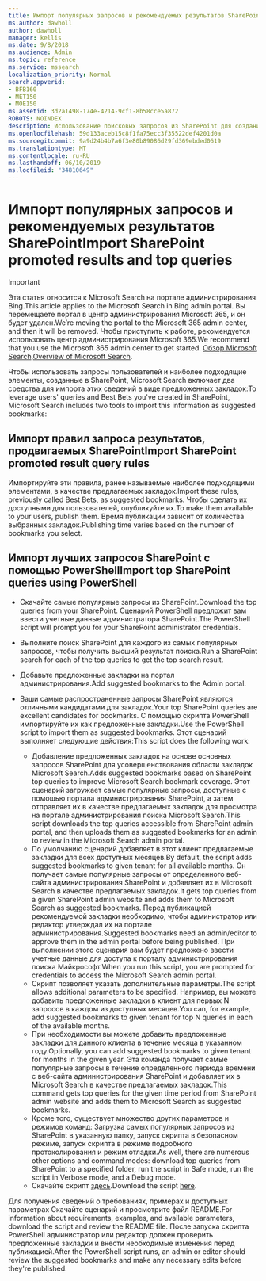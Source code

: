 ```yaml
---
title: Импорт популярных запросов и рекомендуемых результатов SharePoint
ms.author: dawholl
author: dawholl
manager: kellis
ms.date: 9/8/2018
ms.audience: Admin
ms.topic: reference
ms.service: mssearch
localization_priority: Normal
search.appverid:
- BFB160
- MET150
- MOE150
ms.assetid: 3d2a1498-174e-4214-9cf1-8b58cce5a872
ROBOTS: NOINDEX
description: Использование поисковых запросов из SharePoint для создания результатов работы Microsoft Search
ms.openlocfilehash: 59d133aceb15c8f1fa75ecc3f35522def4201d0a
ms.sourcegitcommit: 9a9d24b4b7a6f3e80b89086d29fd369ebded0619
ms.translationtype: MT
ms.contentlocale: ru-RU
ms.lasthandoff: 06/10/2019
ms.locfileid: "34810649"
---
```

# <a name="import-sharepoint-promoted-results-and-top-queries"></a><span data-ttu-id="011f3-103">Импорт популярных запросов и рекомендуемых результатов SharePoint</span><span class="sxs-lookup"><span data-stu-id="011f3-103">Import SharePoint promoted results and top queries</span></span>

> [!IMPORTANT]
> <span data-ttu-id="011f3-104">Эта статья относится к Microsoft Search на портале администрирования Bing.</span><span class="sxs-lookup"><span data-stu-id="011f3-104">This article applies to the Microsoft Search in Bing admin portal.</span></span> <span data-ttu-id="011f3-105">Вы перемещаете портал в центр администрирования Microsoft 365, и он будет удален.</span><span class="sxs-lookup"><span data-stu-id="011f3-105">We’re moving the portal to the Microsoft 365 admin center, and then it will be removed.</span></span> <span data-ttu-id="011f3-106">Чтобы приступить к работе, рекомендуется использовать центр администрирования Microsoft 365.</span><span class="sxs-lookup"><span data-stu-id="011f3-106">We recommend that you use the Microsoft 365 admin center to get started.</span></span> <span data-ttu-id="011f3-107">[Обзор Microsoft Search](overview-microsoft-search.md).</span><span class="sxs-lookup"><span data-stu-id="011f3-107">[Overview of Microsoft Search](overview-microsoft-search.md).</span></span>
    
<span data-ttu-id="011f3-108">Чтобы использовать запросы пользователей и наиболее подходящие элементы, созданные в SharePoint, Microsoft Search включает два средства для импорта этих сведений в виде предложенных закладок:</span><span class="sxs-lookup"><span data-stu-id="011f3-108">To leverage users' queries and Best Bets you've created in SharePoint, Microsoft Search includes two tools to import this information as suggested bookmarks:</span></span> 
  
## <a name="import-sharepoint-promoted-result-query-rules"></a><span data-ttu-id="011f3-109">Импорт правил запроса результатов, продвигаемых SharePoint</span><span class="sxs-lookup"><span data-stu-id="011f3-109">Import SharePoint promoted result query rules</span></span>

<span data-ttu-id="011f3-110">Импортируйте эти правила, ранее называемые наиболее подходящими элементами, в качестве предлагаемых закладок.</span><span class="sxs-lookup"><span data-stu-id="011f3-110">Import these rules, previously called Best Bets, as suggested bookmarks.</span></span> <span data-ttu-id="011f3-111">Чтобы сделать их доступными для пользователей, опубликуйте их.</span><span class="sxs-lookup"><span data-stu-id="011f3-111">To make them available to your users, publish them.</span></span> <span data-ttu-id="011f3-112">Время публикации зависит от количества выбранных закладок.</span><span class="sxs-lookup"><span data-stu-id="011f3-112">Publishing time varies based on the number of bookmarks you select.</span></span>
  
## <a name="import-top-sharepoint-queries-using-powershell"></a><span data-ttu-id="011f3-113">Импорт лучших запросов SharePoint с помощью PowerShell</span><span class="sxs-lookup"><span data-stu-id="011f3-113">Import top SharePoint queries using PowerShell</span></span>

- <span data-ttu-id="011f3-114">Скачайте самые популярные запросы из SharePoint.</span><span class="sxs-lookup"><span data-stu-id="011f3-114">Download the top queries from your SharePoint.</span></span> <span data-ttu-id="011f3-115">Сценарий PowerShell предложит вам ввести учетные данные администратора SharePoint.</span><span class="sxs-lookup"><span data-stu-id="011f3-115">The PowerShell script will prompt you for your SharePoint administrator credentials.</span></span>
    
- <span data-ttu-id="011f3-116">Выполните поиск SharePoint для каждого из самых популярных запросов, чтобы получить высший результат поиска.</span><span class="sxs-lookup"><span data-stu-id="011f3-116">Run a SharePoint search for each of the top queries to get the top search result.</span></span>
    
- <span data-ttu-id="011f3-117">Добавьте предложенные закладки на портал администрирования.</span><span class="sxs-lookup"><span data-stu-id="011f3-117">Add suggested bookmarks to the Admin portal.</span></span>
    
- <span data-ttu-id="011f3-118">Ваши самые распространенные запросы SharePoint являются отличными кандидатами для закладок.</span><span class="sxs-lookup"><span data-stu-id="011f3-118">Your top SharePoint queries are excellent candidates for bookmarks.</span></span> <span data-ttu-id="011f3-119">С помощью скрипта PowerShell импортируйте их как предложенные закладки.</span><span class="sxs-lookup"><span data-stu-id="011f3-119">Use the PowerShell script to import them as suggested bookmarks.</span></span> <span data-ttu-id="011f3-120">Этот сценарий выполняет следующие действия:</span><span class="sxs-lookup"><span data-stu-id="011f3-120">This script does the following work:</span></span>
    - <span data-ttu-id="011f3-121">Добавление предложенных закладок на основе основных запросов SharePoint для усовершенствования области закладок Microsoft Search.</span><span class="sxs-lookup"><span data-stu-id="011f3-121">Adds suggested bookmarks based on SharePoint top queries to improve Microsoft Search bookmark coverage.</span></span> <span data-ttu-id="011f3-122">Этот сценарий загружает самые популярные запросы, доступные с помощью портала администрирования SharePoint, а затем отправляет их в качестве предлагаемых закладок для просмотра на портале администрирования поиска Microsoft Search.</span><span class="sxs-lookup"><span data-stu-id="011f3-122">This script downloads the top queries accessible from SharePoint admin portal, and then uploads them as suggested bookmarks for an admin to review in the Microsoft Search admin portal.</span></span>
    - <span data-ttu-id="011f3-123">По умолчанию сценарий добавляет в этот клиент предлагаемые закладки для всех доступных месяцев.</span><span class="sxs-lookup"><span data-stu-id="011f3-123">By default, the script adds suggested bookmarks to given tenant for all available months.</span></span> <span data-ttu-id="011f3-124">Он получает самые популярные запросы от определенного веб-сайта администрирования SharePoint и добавляет их в Microsoft Search в качестве предлагаемых закладок.</span><span class="sxs-lookup"><span data-stu-id="011f3-124">It gets top queries from a given SharePoint admin website and adds them to Microsoft Search as suggested bookmarks.</span></span> <span data-ttu-id="011f3-125">Перед публикацией рекомендуемой закладки необходимо, чтобы администратор или редактор утверждал их на портале администрирования.</span><span class="sxs-lookup"><span data-stu-id="011f3-125">Suggested bookmarks need an admin/editor to approve them in the admin portal before being published.</span></span> <span data-ttu-id="011f3-126">При выполнении этого сценария вам будет предложено ввести учетные данные для доступа к порталу администрирования поиска Майкрософт.</span><span class="sxs-lookup"><span data-stu-id="011f3-126">When you run this script, you are prompted for credentials to access the Microsoft Search admin portal.</span></span>
    - <span data-ttu-id="011f3-127">Скрипт позволяет указать дополнительные параметры.</span><span class="sxs-lookup"><span data-stu-id="011f3-127">The script allows additional parameters to be specified.</span></span> <span data-ttu-id="011f3-128">Например, вы можете добавить предложенные закладки в клиент для первых N запросов в каждом из доступных месяцев.</span><span class="sxs-lookup"><span data-stu-id="011f3-128">You can, for example, add suggested bookmarks to given tenant for top N queries in each of the available months.</span></span>
    - <span data-ttu-id="011f3-129">При необходимости вы можете добавить предложенные закладки для данного клиента в течение месяца в указанном году.</span><span class="sxs-lookup"><span data-stu-id="011f3-129">Optionally, you can add suggested bookmarks to given tenant for months in the given year.</span></span> <span data-ttu-id="011f3-130">Эта команда получает самые популярные запросы в течение определенного периода времени с веб-сайта администрирования SharePoint и добавляет их в Microsoft Search в качестве предлагаемых закладок.</span><span class="sxs-lookup"><span data-stu-id="011f3-130">This command gets top queries for the given time period from SharePoint admin website and adds them to Microsoft Search as suggested bookmarks.</span></span>
    - <span data-ttu-id="011f3-131">Кроме того, существует множество других параметров и режимов команд: Загрузка самых популярных запросов из SharePoint в указанную папку, запуск скрипта в безопасном режиме, запуск скрипта в режиме подробного протоколирования и режим отладки.</span><span class="sxs-lookup"><span data-stu-id="011f3-131">As well, there are numerous other options and command modes: download top queries from SharePoint to a specified folder, run the script in Safe mode, run the script in Verbose mode, and a Debug mode.</span></span>
    - <span data-ttu-id="011f3-132">Скачайте скрипт [здесь](https://www.bingforbusiness.com/distribution/SharepointTopQueryBookmarks.zip).</span><span class="sxs-lookup"><span data-stu-id="011f3-132">Download the script [here](https://www.bingforbusiness.com/distribution/SharepointTopQueryBookmarks.zip).</span></span> 

<span data-ttu-id="011f3-133">Для получения сведений о требованиях, примерах и доступных параметрах Скачайте сценарий и просмотрите файл README.</span><span class="sxs-lookup"><span data-stu-id="011f3-133">For information about requirements, examples, and available parameters, download the script and review the README file.</span></span> <span data-ttu-id="011f3-134">После запуска скрипта PowerShell администратор или редактор должен проверить предложенные закладки и внести необходимые изменения перед публикацией.</span><span class="sxs-lookup"><span data-stu-id="011f3-134">After the PowerShell script runs, an admin or editor should review the suggested bookmarks and make any necessary edits before they're published.</span></span>